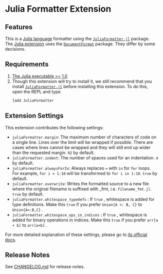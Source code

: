 # Julia Formatter Extension

## Features

This is a [Julia language](https://julialang.org/) formatter using the
[`JuliaFormatter.jl`](https://github.com/domluna/JuliaFormatter.jl) package. The
[Julia extension](https://marketplace.visualstudio.com/items?itemName=julialang.language-julia)
uses the [`DocumentFormat`](https://github.com/julia-vscode/DocumentFormat.jl) package.
They differ by some decisions.

## Requirements

1. [The Julia executable >= 1.0](https://julialang.org/downloads/)
2. Though this extension will try to install it, we still recommend that you install
   [`JuliaFormatter.jl`](https://github.com/domluna/JuliaFormatter.jl) before installing
   this extension. To do this, open the REPL and type
   ```julia
   ]add JuliaFormatter
   ```

## Extension Settings

This extension contributes the following settings:

* `juliaFormatter.margin`: The maximum number of characters of code on a single line.
  Lines over the limit will be wrapped if possible. There are cases where lines cannot be
  wrapped and they will still end up wider than the requested margin. `92` by default.
* `juliaFormatter.indent`: The number of spaces used for an indentation. `4` by default.
* `juliaFormatter.alwaysForIn`: Always replaces `=` with `in` for `for` loops.
  For example, `for i = 1:10` will be transformed to `for i in 1:10`. `true` by default.
* `juliaFormatter.overwrite`: Writes the formatted source to a new file where
  the original filename is suffixed with _fmt, i.e. `filename_fmt.jl`. `true` by default.
* `juliaFormatter.whitespace_typedefs` : If `true` , whitespace is added for type definitions.
  Make this `true` if you prefer `Union{A <: B, C}` to `Union{A<:B,C}` .
* `juliaFormatter.whitespace_ops_in_indices` : If `true` , whitespace is added for binary
  operations in indices. Make this `true` if you prefer `arr[a + b]` to `arr[a+b]` .

For more detailed explanation of these settings, please go to
[its official docs](https://github.com/domluna/JuliaFormatter.jl/blob/master/README.md).

## Release Notes

See [CHANGELOG.md](./CHANGELOG.md) for release notes.
